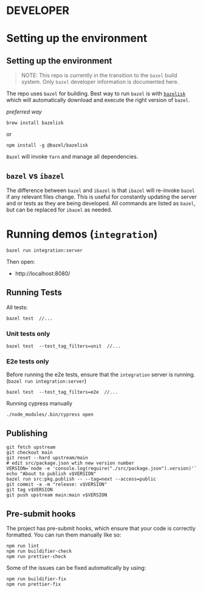 # DEVELOPER

# Setting up the environment

## Setting up the environment

> NOTE: This repo is currently in the transition to the `bazel` build system. Only `bazel` developer information is documented here.

The repo uses `bazel` for building. Best way to run `bazel` is with [`bazelisk`](https://github.com/bazelbuild/bazelisk) which will automatically download and execute the right version of `bazel`.

_preferred way_

```
brew install bazelisk
```

or

```
npm install -g @bazel/bazelisk
```

`Bazel` will invoke `Yarn` and manage all dependencies.

## `bazel` vs `ibazel`

The difference between `bazel` and `ibazel` is that `ibazel` will re-invoke `bazel` if any relevant files change. This is useful for constantly updating the server and or tests as they are being developed. All commands are listed as `bazel`, but can be replaced for `ibazel` as needed.

# Running demos (`integration`)

```
bazel run integration:server
```

Then open:

- http://localhost:8080/

## Running Tests

All tests:

```
bazel test  //...
```

### Unit tests only

```
bazel test  --test_tag_filters=unit  //...
```

### E2e tests only

Before running the e2e tests, ensure that the `integration` server is running. (`bazel run integration:server`)

```
bazel test  --test_tag_filters=e2e  //...
```

Running cypress manually

```
./node_modules/.bin/cypress open
```

## Publishing

```
git fetch upstream
git checkout main
git reset --hard upstream/main
# edit src/package.json wtih new version number
VERSION=`node -e 'console.log(require("./src/package.json").version)'`
echo "About to publish v$VERSION"
bazel run src:pkg.publish -- --tag=next --access=public
git commit -a -m "release: v$VERSION"
git tag v$VERSION
git push upstream main:main v$VERSION
```

## Pre-submit hooks

The project has pre-submit hooks, which ensure that your code is correctly formatted. You can run them manually like so:

```
npm run lint
npm run buildifier-check
npm run prettier-check
```

Some of the issues can be fixed automatically by using:

```
npm run buildifier-fix
npm run prettier-fix
```
